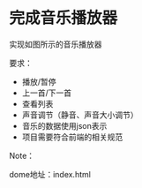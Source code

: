 # 完成音乐播放器

实现如图所示的音乐播放器

要求：

+ 播放/暂停
+ 上一首/下一首
+ 查看列表
+ 声音调节（静音、声音大小调节）
+ 音乐的数据使用json表示
+ 项目需要符合前端的相关规范

Note：

dome地址：index.html